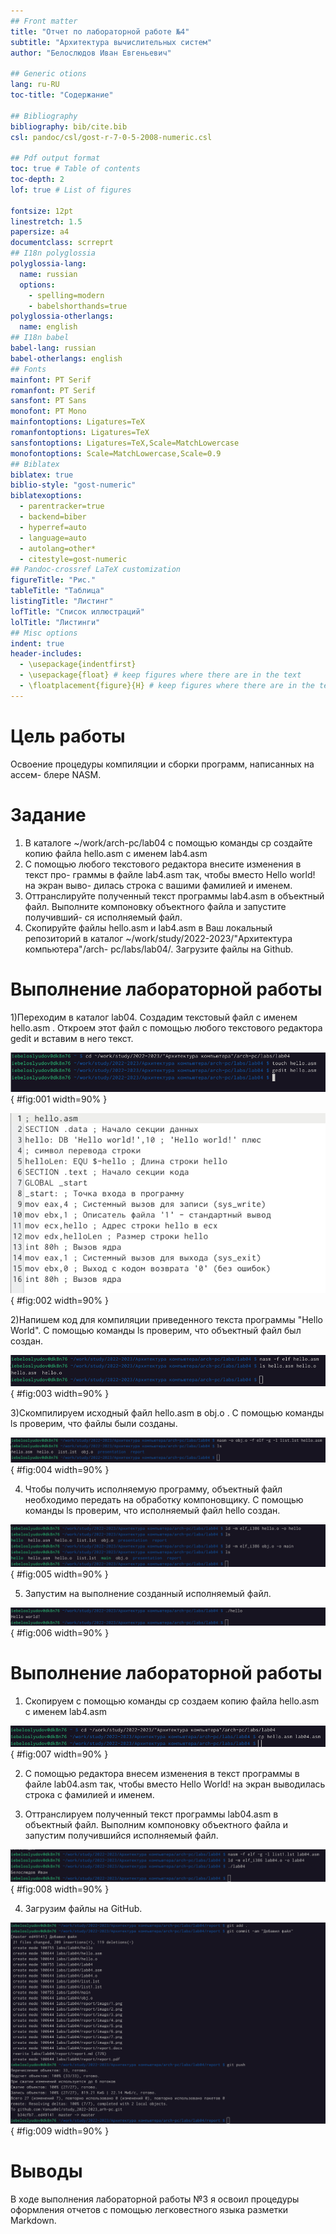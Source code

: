 ```yaml
---
## Front matter
title: "Отчет по лабораторной работе №4"
subtitle: "Архитектура вычислительных систем"
author: "Белослюдов Иван Евгеньевич"

## Generic otions
lang: ru-RU
toc-title: "Содержание"

## Bibliography
bibliography: bib/cite.bib
csl: pandoc/csl/gost-r-7-0-5-2008-numeric.csl

## Pdf output format
toc: true # Table of contents
toc-depth: 2
lof: true # List of figures

fontsize: 12pt
linestretch: 1.5
papersize: a4
documentclass: scrreprt
## I18n polyglossia
polyglossia-lang:
  name: russian
  options:
	- spelling=modern
	- babelshorthands=true
polyglossia-otherlangs:
  name: english
## I18n babel
babel-lang: russian
babel-otherlangs: english
## Fonts
mainfont: PT Serif
romanfont: PT Serif
sansfont: PT Sans
monofont: PT Mono
mainfontoptions: Ligatures=TeX
romanfontoptions: Ligatures=TeX
sansfontoptions: Ligatures=TeX,Scale=MatchLowercase
monofontoptions: Scale=MatchLowercase,Scale=0.9
## Biblatex
biblatex: true
biblio-style: "gost-numeric"
biblatexoptions:
  - parentracker=true
  - backend=biber
  - hyperref=auto
  - language=auto
  - autolang=other*
  - citestyle=gost-numeric
## Pandoc-crossref LaTeX customization
figureTitle: "Рис."
tableTitle: "Таблица"
listingTitle: "Листинг"
lofTitle: "Список иллюстраций"
lolTitle: "Листинги"
## Misc options
indent: true
header-includes:
  - \usepackage{indentfirst}
  - \usepackage{float} # keep figures where there are in the text
  - \floatplacement{figure}{H} # keep figures where there are in the text
---
```


# Цель работы

Освоение процедуры компиляции и сборки программ, написанных на ассем-
блере NASM.

# Задание

1. В каталоге ~/work/arch-pc/lab04 с помощью команды cp создайте копию
файла hello.asm с именем lab4.asm
2. С помощью любого текстового редактора внесите изменения в текст про-
граммы в файле lab4.asm так, чтобы вместо Hello world! на экран выво-
дилась строка с вашими фамилией и именем.
3. Оттранслируйте полученный текст программы lab4.asm в объектный
файл. Выполните компоновку объектного файла и запустите получивший-
ся исполняемый файл.
4. Скопируйте файлы hello.asm и lab4.asm в Ваш локальный репозиторий
в каталог ~/work/study/2022-2023/"Архитектура компьютера"/arch-
pc/labs/lab04/. Загрузите файлы на Github.

# Выполнение лабораторной работы



1)Переходим в каталог lab04. Создадим текстовый файл с именем hello.asm . Откроем этот файл с помощью любого текстового редактора gedit и вставим в него текст.

![Переходим в каталог](image/1.png){ #fig:001 width=90% }

![Вставляем текст](image/2.png){ #fig:002 width=90% }

2)Напишем код для компиляции приведенного текста программы "Hello World". С помощью команды ls проверим, что объектный файл был создан.

![Код и проверка](image/3.png){ #fig:003 width=90% }


3)Скомпилируем исходный файл hello.asm в obj.o . С помощью команды ls проверим, что файлы были созданы.

![Проверка](image/4.png){ #fig:004 width=90% }


4) Чтобы получить исполняемую программу, объектный файл необходимо передать на обработку компоновщику. С помощью команды ls проверим, что исполняемый файл hello создан.

![Проверка](image/5.png){ #fig:005 width=90% }


5) Запустим на выполнение созданный исполняемый файл.

![Запуск](image/6.png){ #fig:006 width=90% }

# Выполнение лабораторной работы

1) Скопируем с помощью команды cp создаем копию файла hello.asm с именем lab4.asm

![Копируем](image/7.png){ #fig:007 width=90% }

2) С помощью редактора внесем изменения в текст программы в файле lab04.asm так, чтобы вместо Hello World! на экран выводилась строка с фамилией и именем.

3) Оттранслируем полученный текст программы lab04.asm в объектный
файл. Выполним компоновку объектного файла и запустим получившийся исполняемый файл.

![Оттранслируем](image/8.png){ #fig:008 width=90% }

4) Загрузим файлы на GitHub.

![Оттранслируем](image/9.png){ #fig:009 width=90% }
# Выводы


В ходе выполнения лабораторной работы №3 я освоил процедуры оформления отчетов с помощью легковестного языка разметки Markdown.


